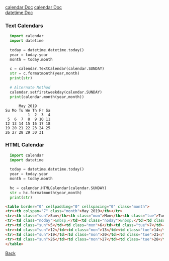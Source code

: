 [calendar Doc](https://docs.python.org/3/library/calendar.html)
<a href="https://docs.python.org/3/library/calendar.html" rel="noopener noreferrer">calendar Doc</a>
<br/>
[datetime Doc](https://docs.python.org/3.7/library/datetime.html)

### Text Calendars

```python
  import calendar
  import datetime
  
  today = datetime.datetime.today()
  year = today.year
  month = today.month
  
  c = calendar.TextCalendar(calendar.SUNDAY)
  str = c.formatmonth(year,month)
  print(str)
  
  # Alternate Method
  calendar.setfirstweekday(calendar.SUNDAY)
  print(calendar.month(year,month))
```
```
      May 2019
Su Mo Tu We Th Fr Sa
          1  2  3  4
 5  6  7  8  9 10 11
12 13 14 15 16 17 18
19 20 21 22 23 24 25
26 27 28 29 30 31
```
### HTML Calendar

```python
  import calendar
  import datetime
  
  today = datetime.datetime.today()
  year = today.year
  month = today.month
  
  hc = calendar.HTMLCalendar(calendar.SUNDAY)
  str = hc.formatmonth(year,month)
  print(str)
```
```html
<table border="0" cellpadding="0" cellspacing="0" class="month">
<tr><th colspan="7" class="month">May 2019</th></tr>
<tr><th class="sun">Sun</th><th class="mon">Mon</th><th class="tue">Tue</th><th class="wed">Wed</th><th class="thu">Thu</th><th class="fri">Fri</th><th class="sat">Sat</th></tr>
<tr><td class="noday">&nbsp;</td><td class="noday">&nbsp;</td><td class="noday">&nbsp;</td><td class="wed">1</td><td class="thu">2</td><td class="fri">3</td><td class="sat">4</td></tr>
<tr><td class="sun">5</td><td class="mon">6</td><td class="tue">7</td><td class="wed">8</td><td class="thu">9</td><td class="fri">10</td><td class="sat">11</td></tr>
<tr><td class="sun">12</td><td class="mon">13</td><td class="tue">14</td><td class="wed">15</td><td class="thu">16</td><td class="fri">17</td><td class="sat">18</td></tr>
<tr><td class="sun">19</td><td class="mon">20</td><td class="tue">21</td><td class="wed">22</td><td class="thu">23</td><td class="fri">24</td><td class="sat">25</td></tr>
<tr><td class="sun">26</td><td class="mon">27</td><td class="tue">28</td><td class="wed">29</td><td class="thu">30</td><td class="fri">31</td><td class="noday">&nbsp;</td></tr>
</table>
```

[Back](../../../tree/python/README.md)
